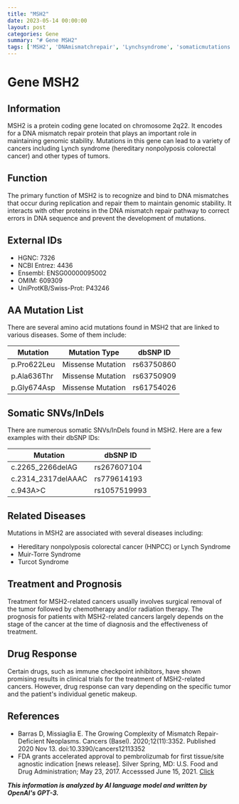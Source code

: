 ```yaml
---
title: "MSH2"
date: 2023-05-14 00:00:00
layout: post
categories: Gene
summary: "# Gene MSH2"
tags: ['MSH2', 'DNAmismatchrepair', 'Lynchsyndrome', 'somaticmutations', 'cancer', 'treatment', 'prognosis', 'drugresponse']
---
```


# Gene MSH2

## Information
MSH2 is a protein coding gene located on chromosome 2q22. It encodes for a DNA mismatch repair protein that plays an important role in maintaining genomic stability. Mutations in this gene can lead to a variety of cancers including Lynch syndrome (hereditary nonpolyposis colorectal cancer) and other types of tumors.

## Function 
The primary function of MSH2 is to recognize and bind to DNA mismatches that occur during replication and repair them to maintain genomic stability. It interacts with other proteins in the DNA mismatch repair pathway to correct errors in DNA sequence and prevent the development of mutations.

## External IDs 
- HGNC: 7326
- NCBI Entrez: 4436
- Ensembl: ENSG00000095002
- OMIM: 609309
- UniProtKB/Swiss-Prot: P43246

## AA Mutation List
There are several amino acid mutations found in MSH2 that are linked to various diseases. Some of them include:

| Mutation | Mutation Type | dbSNP ID |
|----------|---------------|----------|
| p.Pro622Leu | Missense Mutation | rs63750860 |
| p.Ala636Thr | Missense Mutation | rs63750909 |
| p.Gly674Asp | Missense Mutation | rs61754026 |

## Somatic SNVs/InDels 
There are numerous somatic SNVs/InDels found in MSH2. Here are a few examples with their dbSNP IDs:

| Mutation | dbSNP ID |
|----------|----------|
| c.2265_2266delAG | rs267607104 |
| c.2314_2317delAAAC | rs779614193 |
| c.943A>C | rs1057519993 |

## Related Diseases 
Mutations in MSH2 are associated with several diseases including:

- Hereditary nonpolyposis colorectal cancer (HNPCC) or Lynch Syndrome
- Muir-Torre Syndrome
- Turcot Syndrome

## Treatment and Prognosis
Treatment for MSH2-related cancers usually involves surgical removal of the tumor followed by chemotherapy and/or radiation therapy. The prognosis for patients with MSH2-related cancers largely depends on the stage of the cancer at the time of diagnosis and the effectiveness of treatment.

## Drug Response 
Certain drugs, such as immune checkpoint inhibitors, have shown promising results in clinical trials for the treatment of MSH2-related cancers. However, drug response can vary depending on the specific tumor and the patient's individual genetic makeup.

## References 
- Barras D, Missiaglia E. The Growing Complexity of Mismatch Repair-Deficient Neoplasms. Cancers (Basel). 2020;12(11):3352. Published 2020 Nov 13. doi:10.3390/cancers12113352
- FDA grants accelerated approval to pembrolizumab for first tissue/site agnostic indication [news release]. Silver Spring, MD: U.S. Food and Drug Administration; May 23, 2017. Accesssed June 15, 2021. [Click](https://www.fda.gov/drugs/fda-grants-accelerated-approval-pembrolizumab-first-tissuesite-agnostic-indication)

**_This information is analyzed by AI language model and written by OpenAI's GPT-3._**
